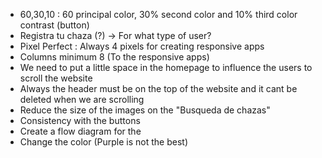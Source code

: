 
* 60,30,10 : 60 principal color, 30% second color and 10% third color contrast (button)
* Registra tu chaza (?) → For what type of user?
* Pixel Perfect : Always 4 pixels for creating responsive apps
* Columns minimum 8 (To the responsive apps)
* We need to put a little space in the homepage to influence the users to scroll the website
* Always the header must be on the top of the website and it cant be deleted when we are scrolling 
* Reduce the size of the images  on the "Busqueda de chazas"
* Consistency with the buttons
* Create a flow diagram for the 
* Change the color (Purple is not the best)